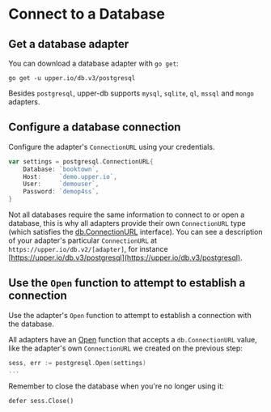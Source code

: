 # Connect to a Database


## Get a database adapter

You can download a database adapter with `go get`:

```
go get -u upper.io/db.v3/postgresql
```

Besides `postgresql`, upper-db supports `mysql`, `sqlite`, `ql`, `mssql` and
`mongo` adapters.

## Configure a database connection

Configure the adapter's `ConnectionURL` using your credentials.

```go
var settings = postgresql.ConnectionURL{
	Database: `booktown`,
	Host:     `demo.upper.io`,
	User:     `demouser`,
	Password: `demop4ss`,
}
```

Not all databases require the same information to connect to or open a
database, this is why all adapters provide their own `ConnectionURL` type
(which satisfies the [db.ConnectionURL][1] interface). You can see a
description of your adapter's particular `ConnectionURL` at
`https://upper.io/db.v2/[adapter]`, for instance
[https://upper.io/db.v3/postgresql](https://upper.io/db.v3/postgresql).

## Use the `Open` function to attempt to establish a connection

Use the adapter's `Open` function to attempt to establish a connection with the
database.

All adapters have an [Open][2] function that accepts a `db.ConnectionURL`
value, like the adapter's own `ConnectionURL` we created on the previous step:

```go
sess, err := postgresql.Open(settings)
...
```

Remember to close the database when you're no longer using it:
```
defer sess.Close()
```

[1]: https://godoc.org/upper.io/db.v3#ConnectionURL
[2]: https://godoc.org/upper.io/db.v3/lib/sqlbuilder#Open
